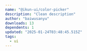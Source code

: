 ```yaml
---
name: "@ikun-ui/color-picker"
description: "Clean description"
author: "baiwusanyu"
downloads: 13
dependents: 1
updated: "2025-01-24T03:48:45.515Z"
tags: 
  - ui
---
```

